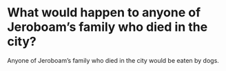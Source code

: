 # What would happen to anyone of Jeroboam’s family who died in the city?

Anyone of Jeroboam’s family who died in the city would be eaten by dogs.
